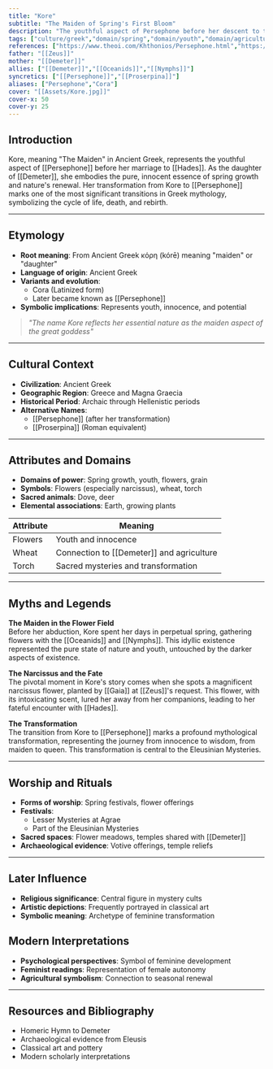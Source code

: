 ```yaml
---
title: "Kore"
subtitle: "The Maiden of Spring's First Bloom"
description: "The youthful aspect of Persephone before her descent to the underworld, embodying the pure essence of spring's renewal and nature's innocent abundance"
tags: ["culture/greek","domain/spring","domain/youth","domain/agriculture","trait/female","trait/maiden","trait/deity"]
references: ["https://www.theoi.com/Khthonios/Persephone.html","https://www.britannica.com/topic/Persephone","https://www.worldhistory.org/persephone/"]
father: "[[Zeus]]"
mother: "[[Demeter]]"
allies: ["[[Demeter]]","[[Oceanids]]","[[Nymphs]]"]
syncretics: ["[[Persephone]]","[[Proserpina]]"]
aliases: ["Persephone","Cora"]
cover: "[[Assets/Kore.jpg]]"
cover-x: 50
cover-y: 25
---
```

## Introduction
Kore, meaning "The Maiden" in Ancient Greek, represents the youthful aspect of [[Persephone]] before her marriage to [[Hades]]. As the daughter of [[Demeter]], she embodies the pure, innocent essence of spring growth and nature's renewal. Her transformation from Kore to [[Persephone]] marks one of the most significant transitions in Greek mythology, symbolizing the cycle of life, death, and rebirth.

---

## Etymology

- **Root meaning**: From Ancient Greek κόρη (kórē) meaning "maiden" or "daughter"
- **Language of origin**: Ancient Greek
- **Variants and evolution**: 
  - Cora (Latinized form)
  - Later became known as [[Persephone]]
- **Symbolic implications**: Represents youth, innocence, and potential

> _"The name Kore reflects her essential nature as the maiden aspect of the great goddess"_

---

##  Cultural Context

- **Civilization**: Ancient Greek
- **Geographic Region**: Greece and Magna Graecia
- **Historical Period**: Archaic through Hellenistic periods
- **Alternative Names**:
  - [[Persephone]] (after her transformation)
  - [[Proserpina]] (Roman equivalent)

---

## Attributes and Domains

- **Domains of power**: Spring growth, youth, flowers, grain
- **Symbols**: Flowers (especially narcissus), wheat, torch
- **Sacred animals**: Dove, deer
- **Elemental associations**: Earth, growing plants

| Attribute | Meaning |
|-----------|----------|
| Flowers | Youth and innocence |
| Wheat | Connection to [[Demeter]] and agriculture |
| Torch | Sacred mysteries and transformation |

---

## Myths and Legends

**The Maiden in the Flower Field**  
Before her abduction, Kore spent her days in perpetual spring, gathering flowers with the [[Oceanids]] and [[Nymphs]]. This idyllic existence represented the pure state of nature and youth, untouched by the darker aspects of existence.

**The Narcissus and the Fate**  
The pivotal moment in Kore's story comes when she spots a magnificent narcissus flower, planted by [[Gaia]] at [[Zeus]]'s request. This flower, with its intoxicating scent, lured her away from her companions, leading to her fateful encounter with [[Hades]].

**The Transformation**  
The transition from Kore to [[Persephone]] marks a profound mythological transformation, representing the journey from innocence to wisdom, from maiden to queen. This transformation is central to the Eleusinian Mysteries.

---

## Worship and Rituals

- **Forms of worship**: Spring festivals, flower offerings
- **Festivals**: 
  - Lesser Mysteries at Agrae
  - Part of the Eleusinian Mysteries
- **Sacred spaces**: Flower meadows, temples shared with [[Demeter]]
- **Archaeological evidence**: Votive offerings, temple reliefs

---

## Later Influence

- **Religious significance**: Central figure in mystery cults
- **Artistic depictions**: Frequently portrayed in classical art
- **Symbolic meaning**: Archetype of feminine transformation

## Modern Interpretations

- **Psychological perspectives**: Symbol of feminine development
- **Feminist readings**: Representation of female autonomy
- **Agricultural symbolism**: Connection to seasonal renewal

---

## Resources and Bibliography

- Homeric Hymn to Demeter
- Archaeological evidence from Eleusis
- Classical art and pottery
- Modern scholarly interpretations